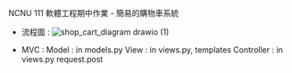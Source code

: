NCNU 111 軟體工程期中作業 - 簡易的購物車系統

- 流程圖 :
![shop_cart_diagram drawio (1)](https://user-images.githubusercontent.com/96759292/198495463-92ec131b-f449-4113-b6f8-eff118206aba.png)

- MVC :
Model : in models.py
View : in views.py, templates
Controller : in views.py request.post 
